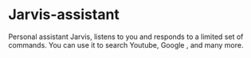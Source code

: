 # Jarvis-assistant
Personal assistant Jarvis, listens to you and responds to a limited set of commands. You can use it to search Youtube, Google , and many more.
